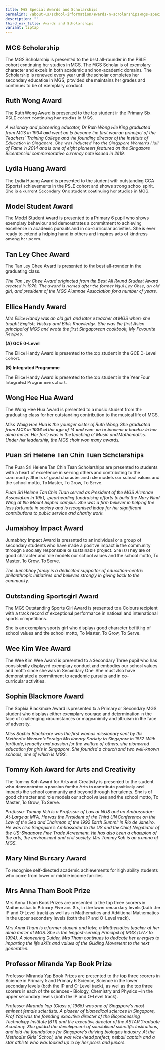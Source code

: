 ```yaml
---
title: MGS Special Awards and Scholarships
permalink: /about-us/school-information/awards-n-scholarships/mgs-special-awards-and-scholarships/
description: ""
third_nav_title: Awards and Scholarships
variant: tiptap
---
```

<h2>MGS Scholarship</h2><p>The MGS Scholarship is presented to the best all-rounder in the PSLE cohort continuing her studies in MGS. The MGS Scholar is of exemplary character and excels in both academic and non-academic domains. The Scholarship is renewed every year until the scholar completes her secondary education in MGS, provided she maintains her grades and continues to be of exemplary conduct.</p><h2>Ruth Wong Award</h2><p>The Ruth Wong Award is presented to the top student in the Primary Six PSLE cohort continuing her studies in MGS.</p><p><em>A visionary and pioneering educator, Dr Ruth Wong Hie King graduated from MGS in 1934 and went on to become the first woman principal of the Teachers’ Training College and the founding director of the Institute of Education in Singapore. She was inducted into the Singapore Women’s Hall of Fame in 2014 and is one of eight pioneers featured on the Singapore Bicentennial commemorative currency note issued in 2019.</em></p><h2>Lydia Huang Award</h2><p>The Lydia Huang Award is presented to the student with outstanding CCA (Sports) achievements in the PSLE cohort and shows strong school spirit. She is a current Secondary One student continuing her studies in MGS.</p><h2>Model Student Award</h2><p>The Model Student Award is presented to a Primary 6 pupil who shows exemplary behaviour and demonstrates a commitment to achieving excellence in academic pursuits and in co-curricular activities. She is ever ready to extend a helping hand to others and inspires acts of kindness among&nbsp;her&nbsp;peers.</p><h2>Tan Ley Chee Award</h2><p>The Tan Ley Chee Award is presented to the best all-rounder in the graduating class.</p><p><em>The Tan Ley Chee Award originated from the Best All Round Student Award created in 1976. The award is named after the former Ngui Ley Chee, an old girl, and president of the MGS Alumnae Association for a number of years.</em></p><h2>Ellice Handy Award&nbsp;</h2><p><em>Mrs Ellice Handy was an old girl, and later a teacher at MGS where she taught English, History and Bible Knowledge. She was the first Asian principal of MGS and wrote the first Singaporean cookbook, My Favourite Recipes.</em></p><p><strong>(A) GCE O-Level</strong></p><p>The Ellice Handy Award is presented to the top student in the GCE O-Level cohort.</p><p><strong>(B) Integrated Programme</strong></p><p>The Ellice Handy Award is presented to the top student in the Year Four Integrated Programme cohort.</p><h2>Wong Hee Hua Award</h2><p>The Wong Hee Hua Award is presented to a music student from the graduating class for her outstanding contribution to the musical life of MGS.</p><p><em>Miss Wong Hee Hua is the younger sister of Ruth Wong. She graduated from MGS in 1936 at the age of 14 and went on to become a teacher in her alma mater. Her forte was in the teaching of Music and Mathematics. Under her leadership, the MGS choir won many awards.</em></p><h2>Puan Sri Helene Tan Chin Tuan Scholarships</h2><p>The Puan Sri Helene Tan Chin Tuan Scholarships are presented to students with a heart of excellence in serving others and contributing to the community. She is of good character and role models our school values and the school motto, To Master, To Grow, To Serve.</p><p><em>Puan Sri Helene Tan Chin Tuan served as President of the MGS Alumnae Association in 1951, spearheading fundraising efforts to build the Mary Nind Wing at the Mount Sophia campus. She was a firm believer in helping the less fortunate in society and is recognised today for her significant contributions to public service and charity work.</em></p><h2>Jumabhoy Impact Award</h2><p>Jumabhoy Impact Award is presented to an individual or a group of secondary students who have made a positive impact in the community through a socially responsible or sustainable project. She is/They are of good character and role models our school values and the school motto, To Master, To Grow, To Serve.</p><p><em>The Jumabhoy family is a dedicated supporter of education-centric philanthropic initiatives and believes strongly in giving back to the community.</em></p><h2>Outstanding Sportsgirl Award</h2><p>The MGS Outstanding Sports Girl Award is presented to a Colours recipient with a track record of exceptional performance in national and international sports competitions.</p><p>She is an exemplary sports girl who displays good character befitting of school values and the school motto, To Master, To&nbsp;Grow,&nbsp;To&nbsp;Serve.</p><h2>Wee Kim Wee Award</h2><p>The Wee Kim Wee Award is presented to a Secondary Three pupil who has consistently displayed exemplary conduct and embodies our school values and motto since she was in Secondary One. She must also have demonstrated a commitment to academic pursuits and in co-curricular&nbsp;activities.</p><h2>Sophia Blackmore Award</h2><p>The Sophia Blackmore Award is presented to a Primary or Secondary MGS student who displays either exemplary courage and determination in the face of challenging circumstances or magnanimity and altruism in the face of adversity.</p><p><em>Miss Sophia Blackmore was the first woman missionary sent by the Methodist Women’s Foreign Missionary Society to Singapore in 1887. With fortitude, tenacity and passion for the welfare of others, she pioneered education for girls in Singapore. She founded a church and two well-known schools, one of which is MGS.</em></p><h2>Tommy Koh Award for Arts and Creativity</h2><p>The Tommy Koh Award for Arts and Creativity is presented to the student who demonstrates a passion for the Arts to contribute positively and impacts the school community and beyond through her talents. She is of good character and role models our school values and the school motto, To Master, To Grow, To Serve.</p><p><em>Professor Tommy Koh is a Professor of Law at NUS and an Ambassador-At-Large at MFA. He was the President of the Third UN Conference on the Law of the Sea and Chairman of the 1992 Earth Summit in Rio de Janeiro. He was also Singapore’s Ambassador to the US and the Chief Negotiator of the US-Singapore Free Trade Agreement. He has also been a champion of the arts, the environment and civil society. Mrs Tommy Koh is an alumna of MGS.</em></p><h2>Mary Nind Bursary Award</h2><p>To recognise self-directed academic achievements for high ability students who come from lower or middle income families</p><h2>Mrs Anna Tham Book Prize</h2><p>Mrs Anna Tham Book Prizes are presented to the top three scorers in Mathematics in Primary Five and Six, in the lower secondary levels (both the IP and O-Level track) as well as in Mathematics and Additional Mathematics in the upper secondary levels (both the IP and O-Level track).</p><p><em>Mrs Anna Tham is a former student and later, a Mathematics teacher at her alma mater at MGS. She is the longest-serving Principal of MGS (1977 to 1994). A pioneering Guider, Mrs Tham continues to dedicate her energies to imparting the life skills and values of the Guiding Movement to the next generation.</em></p><h2>Professor Miranda Yap Book Prize</h2><p>Professor Miranda Yap Book Prizes are presented to the top three scorers in Science in Primary 5 and Primary 6 Science, Science in the lower secondary levels (both the IP and O-Level track), as well as the top three scorers in each of the sciences – Biology, Chemistry and Physics – in the upper secondary levels (both the IP and O-Level track).</p><p><em>Professor Miranda Yap (Class of 1965) was one of Singapore's most eminent female scientists. A pioneer of biomedical sciences in Singapore, Prof Yap was the founding executive director of the Bioprocessing Technology Institute (BTI) and the executive director of the ASTAR Graduate Academy. She guided the development of specialised scientific institutions, and laid the foundations for Singapore’s thriving biologics industry. At the Methodist Girls’ School, she was vice-head prefect, netball captain and a star athlete who was looked up to by her peers and juniors.</em></p>